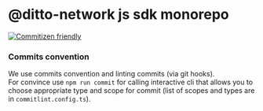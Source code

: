 # @ditto-network js sdk monorepo

[![Commitizen friendly](https://img.shields.io/badge/commitizen-friendly-brightgreen.svg)](http://commitizen.github.io/cz-cli/)

### Commits convention

We use commits convention and linting commits (via git hooks). \
For convince use `npm run commit` for calling interactive cli that allows you to choose appropriate type and scope for commit (list of scopes and types are in `commitlint.config.ts`).  
